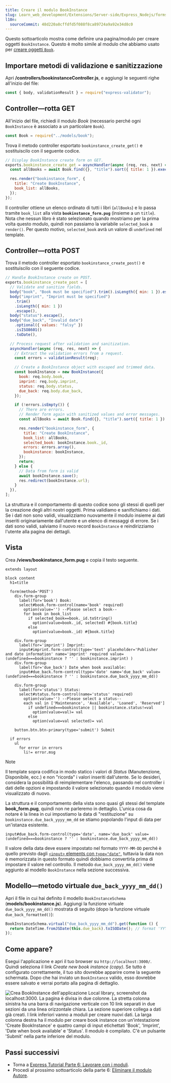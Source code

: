 ```yaml
---
title: Creare il modulo BookInstance
slug: Learn_web_development/Extensions/Server-side/Express_Nodejs/forms/Create_BookInstance_form
l10n:
  sourceCommit: 48d220a8cffdfd5f088f8ca89724a9a92e34d8c0
---
```


Questo sottoarticolo mostra come definire una pagina/modulo per creare oggetti `BookInstance`.
Questo è molto simile al modulo che abbiamo usato per [creare oggetti `Book`](/it/docs/Learn_web_development/Extensions/Server-side/Express_Nodejs/forms/Create_book_form).

## Importare metodi di validazione e sanitizzazione

Apri **/controllers/bookinstanceController.js**, e aggiungi le seguenti righe all'inizio del file:

```js
const { body, validationResult } = require("express-validator");
```

## Controller—rotta GET

All'inizio del file, richiedi il modulo _Book_ (necessario perché ogni `BookInstance` è associato a un particolare `Book`).

```js
const Book = require("../models/book");
```

Trova il metodo controller esportato `bookinstance_create_get()` e sostituiscilo con il seguente codice.

```js
// Display BookInstance create form on GET.
exports.bookinstance_create_get = asyncHandler(async (req, res, next) => {
  const allBooks = await Book.find({}, "title").sort({ title: 1 }).exec();

  res.render("bookinstance_form", {
    title: "Create BookInstance",
    book_list: allBooks,
  });
});
```

Il controller ottiene un elenco ordinato di tutti i libri (`allBooks`) e lo passa tramite `book_list` alla vista **`bookinstance_form.pug`** (insieme a un `title`).
Nota che nessun libro è stato selezionato quando mostriamo per la prima volta questo modulo, quindi non passiamo la variabile `selected_book` a `render()`.
Per questo motivo, `selected_book` avrà un valore di `undefined` nel template.

## Controller—rotta POST

Trova il metodo controller esportato `bookinstance_create_post()` e sostituiscilo con il seguente codice.

```js
// Handle BookInstance create on POST.
exports.bookinstance_create_post = [
  // Validate and sanitize fields.
  body("book", "Book must be specified").trim().isLength({ min: 1 }).escape(),
  body("imprint", "Imprint must be specified")
    .trim()
    .isLength({ min: 1 })
    .escape(),
  body("status").escape(),
  body("due_back", "Invalid date")
    .optional({ values: "falsy" })
    .isISO8601()
    .toDate(),

  // Process request after validation and sanitization.
  asyncHandler(async (req, res, next) => {
    // Extract the validation errors from a request.
    const errors = validationResult(req);

    // Create a BookInstance object with escaped and trimmed data.
    const bookInstance = new BookInstance({
      book: req.body.book,
      imprint: req.body.imprint,
      status: req.body.status,
      due_back: req.body.due_back,
    });

    if (!errors.isEmpty()) {
      // There are errors.
      // Render form again with sanitized values and error messages.
      const allBooks = await Book.find({}, "title").sort({ title: 1 }).exec();

      res.render("bookinstance_form", {
        title: "Create BookInstance",
        book_list: allBooks,
        selected_book: bookInstance.book._id,
        errors: errors.array(),
        bookinstance: bookInstance,
      });
      return;
    } else {
      // Data from form is valid
      await bookInstance.save();
      res.redirect(bookInstance.url);
    }
  }),
];
```

La struttura e il comportamento di questo codice sono gli stessi di quelli per la creazione degli altri nostri oggetti.
Prima validiamo e sanifichiamo i dati. Se i dati non sono validi, visualizziamo nuovamente il modulo insieme ai dati inseriti originariamente dall'utente e un elenco di messaggi di errore.
Se i dati sono validi, salviamo il nuovo record `BookInstance` e reindirizziamo l'utente alla pagina dei dettagli.

## Vista

Crea **/views/bookinstance_form.pug** e copia il testo seguente.

```pug
extends layout

block content
  h1=title

  form(method='POST')
    div.form-group
      label(for='book') Book:
      select#book.form-control(name='book' required)
        option(value='') --Please select a book--
        for book in book_list
          if selected_book==book._id.toString()
            option(value=book._id, selected) #{book.title}
          else
            option(value=book._id) #{book.title}

    div.form-group
      label(for='imprint') Imprint:
      input#imprint.form-control(type='text' placeholder='Publisher and date information' name='imprint' required value=(undefined===bookinstance ? '' : bookinstance.imprint) )
    div.form-group
      label(for='due_back') Date when book available:
      input#due_back.form-control(type='date' name='due_back' value=(undefined===bookinstance ? '' : bookinstance.due_back_yyyy_mm_dd))

    div.form-group
      label(for='status') Status:
      select#status.form-control(name='status' required)
        option(value='') --Please select a status--
        each val in ['Maintenance', 'Available', 'Loaned', 'Reserved']
          if undefined===bookinstance || bookinstance.status!=val
            option(value=val)= val
          else
            option(value=val selected)= val

    button.btn.btn-primary(type='submit') Submit

  if errors
    ul
      for error in errors
        li!= error.msg
```

> [!NOTE]
> Il template sopra codifica in modo statico i valori di _Status_ (Manutenzione, Disponibile, ecc.) e non "ricorda" i valori inseriti dall'utente.
> Se lo desideri, considera la possibilità di reimplementare l'elenco, passando nel controller i dati delle opzioni e impostando il valore selezionato quando il modulo viene visualizzato di nuovo.

La struttura e il comportamento della vista sono quasi gli stessi del template **book_form.pug**, quindi non ne parleremo in dettaglio.
L'unica cosa da notare è la linea in cui impostiamo la data di "restituzione" su `bookinstance.due_back_yyyy_mm_dd` se stiamo popolando l'input di data per un'istanza esistente.

```pug
input#due_back.form-control(type='date', name='due_back' value=(undefined===bookinstance ? '' : bookinstance.due_back_yyyy_mm_dd))
```

Il valore della data deve essere impostato nel formato `YYYY-MM-DD` perché è quello previsto dagli [`<input>` elements con `type="date"`](/it/docs/Web/HTML/Reference/Elements/input/date), tuttavia la data non è memorizzata in questo formato quindi dobbiamo convertirla prima di impostare il valore nel controllo.
Il metodo `due_back_yyyy_mm_dd()` viene aggiunto al modello `BookInstance` nella sezione successiva.

## Modello—metodo virtuale `due_back_yyyy_mm_dd()`

Apri il file in cui hai definito il modello `BookInstanceSchema` (**models/bookinstance.js**).
Aggiungi la funzione virtuale `due_back_yyyy_mm_dd()` mostrata di seguito (dopo la funzione virtuale `due_back_formatted()`):

```js
BookInstanceSchema.virtual("due_back_yyyy_mm_dd").get(function () {
  return DateTime.fromJSDate(this.due_back).toISODate(); // format 'YYYY-MM-DD'
});
```

## Come appare?

Esegui l'applicazione e apri il tuo browser su `http://localhost:3000/`.
Quindi seleziona il link _Create new book instance (copy)_. Se tutto è configurato correttamente, il tuo sito dovrebbe apparire come la seguente schermata. Dopo che hai inviato un `BookInstance` valido, esso dovrebbe essere salvato e verrai portato alla pagina di dettaglio.

![Crea BookInstance dell'applicazione Local library, screenshot da localhost:3000. La pagina è divisa in due colonne. La stretta colonna sinistra ha una barra di navigazione verticale con 10 link separati in due sezioni da una linea orizzontale chiara. La sezione superiore collega a dati già creati. I link inferiori vanno a moduli per creare nuovi dati. La larga colonna destra ha il modulo per creare book instance con un'intestazione 'Create BookInstance' e quattro campi di input etichettati 'Book', 'Imprint', 'Date when book available' e 'Status'. Il modulo è compilato. C'è un pulsante 'Submit' nella parte inferiore del modulo.](locallibary_express_bookinstance_create_empty.png)

## Passi successivi

- Torna a [Express Tutorial Parte 6: Lavorare con i moduli](/it/docs/Learn_web_development/Extensions/Server-side/Express_Nodejs/forms).
- Procedi al prossimo sottoarticolo della parte 6: [Eliminare il modulo Autore](/it/docs/Learn_web_development/Extensions/Server-side/Express_Nodejs/forms/Delete_author_form).
